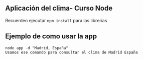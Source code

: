 ## Aplicación del clima- Curso Node

Recuerden ejecutar ``` npm install ``` para las librerias

## Ejemplo de como usar la app

```
node app -d "Madrid, España"
Usamos ese comando para consultar el clima de Madrid España
```